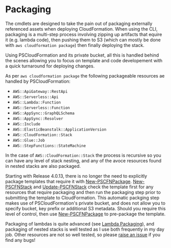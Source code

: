 # Packaging

The cmdlets are designed to take the pain out of packaging externally referenced assets when deploying CloudFormation. When using the CLI, packaging is a multi-step process involving zipping up artifacts that equire it (e.g. lambda code), then pushing them to S3 (which can mostly be done with `aws cloudformation package`) then finally deploying the stack.

Using PSCloudFormation and its private bucket, all this is handled behind the scenes allowing you to focus on template and code developement with a quick turnaround for deploying changes.

As per `aws cloudformation package` the following packageable resources ae handled by PSCloudFormation:

* `AWS::ApiGateway::RestApi`
* `AWS::Serverless::Api`
* `AWS::Lambda::Function`
* `AWS::Serverless::Function`
* `AWS::AppSync::GraphQLSchema`
* `AWS::AppSync::Resolver`
* `AWS::Include`
* `AWS::ElasticBeanstalk::ApplicationVersion`
* `AWS::CloudFormation::Stack`
* `AWS::Glue::Job`
* `AWS::StepFunctions::StateMachine`

In the case of `AWS::CloudFormation::Stack` the process is recursive so you can have any level of stack nesting, and any of the avoce resources found in nested stacks are also packaged.

Starting with Release 4.0.13, there is no longer the need to explicitly package templates that require it with [New-PSCFNPackage](xref:New-PSCFNPackage). [New-PSCFNStack](xref:New-PSCFNStack) and [Update-PSCFNStack](xref:Update-PSCFNStack) check the template first for any resources that require packaging and then run the packaging step prior to submitting the template to CloudFormation. This automatic packging step makes use of PSCloudFormation's private bucket, and does not allow you to specify bucket, key prefix or additional S3 metadata. Should you require this level of control, then use [New-PSCFNPackage](xref:New-PSCFNPackage) to pre-package the template.

Packaging of lambdas is quite advanced (see [Lambda Packaging](xref:lambda_packager)), and packaging of nested stacks is well tested as I use both frequently in my day job. Other resources are not so well tested, so please [raise an issue](https://github.com/fireflycons/PSCloudFormation/issues) if you find any bugs!

